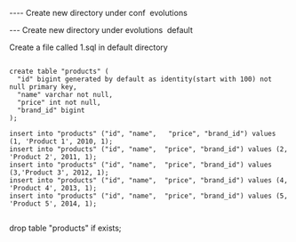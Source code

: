 ---- Create new directory under conf  
    evolutions 
    
--- Create new directory under evolutions 
      default 
      
Create a file called 1.sql in default directory


```

create table "products" (
  "id" bigint generated by default as identity(start with 100) not null primary key,
  "name" varchar not null,
  "price" int not null,
  "brand_id" bigint
);

insert into "products" ("id", "name",   "price", "brand_id") values (1, 'Product 1', 2010, 1);
insert into "products" ("id", "name",  "price", "brand_id") values (2, 'Product 2', 2011, 1);
insert into "products" ("id", "name",  "price", "brand_id") values (3,'Product 3', 2012, 1);
insert into "products" ("id", "name",  "price", "brand_id") values (4, 'Product 4', 2013, 1);
insert into "products" ("id", "name",  "price", "brand_id") values (5, 'Product 5', 2014, 1);


```


drop table "products" if exists;

